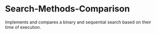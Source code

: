 # Search-Methods-Comparison
Implements and compares a binary and sequential search based on their time of execution.  
